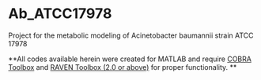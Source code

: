 # Ab_ATCC17978

Project for the metabolic modeling of Acinetobacter baumannii strain ATCC 17978

**All codes available herein were created for MATLAB and require [COBRA Toolbox](https://github.com/opencobra/cobratoolbox) and [RAVEN Toolbox (2.0 or above)](https://github.com/SysBioChalmers/RAVEN) for proper functionality. **
